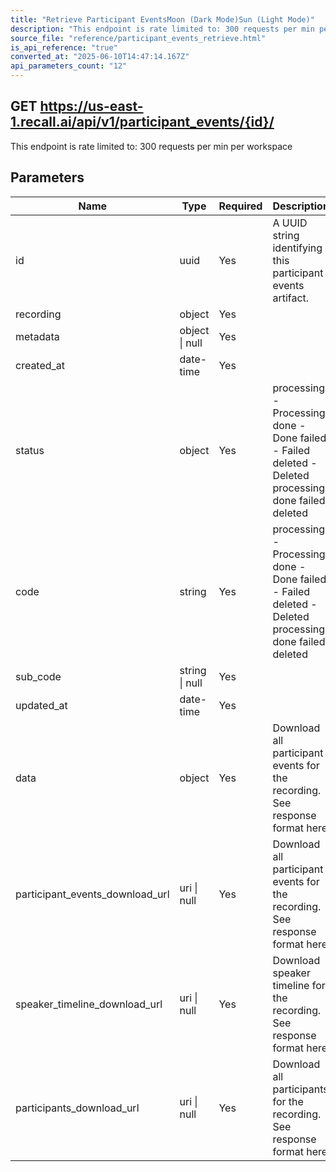 ```yaml
---
title: "Retrieve Participant EventsMoon (Dark Mode)Sun (Light Mode)"
description: "This endpoint is rate limited to: 300 requests per min per workspace"
source_file: "reference/participant_events_retrieve.html"
is_api_reference: "true"
converted_at: "2025-06-10T14:47:14.167Z"
api_parameters_count: "12"
---
```

## GET https://us-east-1.recall.ai/api/v1/participant_events/{id}/

This endpoint is rate limited to: 300 requests per min per workspace

## Parameters

| Name | Type | Required | Description |
| --- | --- | --- | --- |
| id | uuid | Yes | A UUID string identifying this participant events artifact. |
| recording | object | Yes |  |
| metadata | object \| null | Yes |  |
| created_at | date-time | Yes |  |
| status | object | Yes | processing - Processing done - Done failed - Failed deleted - Deleted  processing done failed deleted |
| code | string | Yes | processing - Processing done - Done failed - Failed deleted - Deleted  processing done failed deleted |
| sub_code | string \| null | Yes |  |
| updated_at | date-time | Yes |  |
| data | object | Yes | Download all participant events for the recording. See response format here |
| participant_events_download_url | uri \| null | Yes | Download all participant events for the recording. See response format here |
| speaker_timeline_download_url | uri \| null | Yes | Download speaker timeline for the recording. See response format here |
| participants_download_url | uri \| null | Yes | Download all participants for the recording. See response format here |
